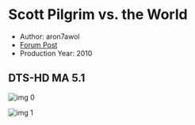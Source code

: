 # Scott Pilgrim vs. the World

* Author: aron7awol
* [Forum Post](https://www.avsforum.com/threads/bass-eq-for-filtered-movies.2995212/post-56789570)
* Production Year: 2010

## DTS-HD MA 5.1

![img 0](https://i.imgur.com/8BDOFfb.jpg)

![img 1](https://i.imgur.com/8gAkhQr.png)

